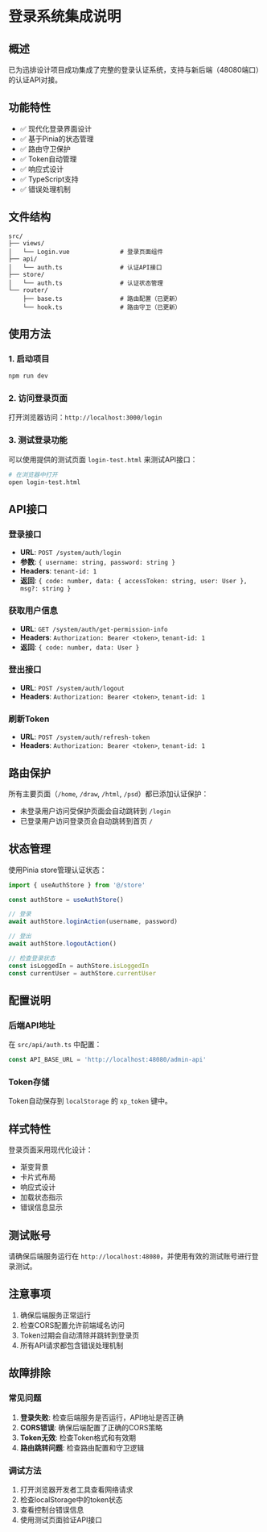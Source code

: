 # 登录系统集成说明

## 概述

已为迅排设计项目成功集成了完整的登录认证系统，支持与新后端（48080端口）的认证API对接。

## 功能特性

- ✅ 现代化登录界面设计
- ✅ 基于Pinia的状态管理
- ✅ 路由守卫保护
- ✅ Token自动管理
- ✅ 响应式设计
- ✅ TypeScript支持
- ✅ 错误处理机制

## 文件结构

```
src/
├── views/
│   └── Login.vue              # 登录页面组件
├── api/
│   └── auth.ts                # 认证API接口
├── store/
│   └── auth.ts                # 认证状态管理
└── router/
    ├── base.ts                # 路由配置（已更新）
    └── hook.ts                # 路由守卫（已更新）
```

## 使用方法

### 1. 启动项目

```bash
npm run dev
```

### 2. 访问登录页面

打开浏览器访问：`http://localhost:3000/login`

### 3. 测试登录功能

可以使用提供的测试页面 `login-test.html` 来测试API接口：

```bash
# 在浏览器中打开
open login-test.html
```

## API接口

### 登录接口
- **URL**: `POST /system/auth/login`
- **参数**: `{ username: string, password: string }`
- **Headers**: `tenant-id: 1`
- **返回**: `{ code: number, data: { accessToken: string, user: User }, msg?: string }`

### 获取用户信息
- **URL**: `GET /system/auth/get-permission-info`
- **Headers**: `Authorization: Bearer <token>`, `tenant-id: 1`
- **返回**: `{ code: number, data: User }`

### 登出接口
- **URL**: `POST /system/auth/logout`
- **Headers**: `Authorization: Bearer <token>`, `tenant-id: 1`

### 刷新Token
- **URL**: `POST /system/auth/refresh-token`
- **Headers**: `Authorization: Bearer <token>`, `tenant-id: 1`

## 路由保护

所有主要页面（`/home`, `/draw`, `/html`, `/psd`）都已添加认证保护：

- 未登录用户访问受保护页面会自动跳转到 `/login`
- 已登录用户访问登录页会自动跳转到首页 `/`

## 状态管理

使用Pinia store管理认证状态：

```typescript
import { useAuthStore } from '@/store'

const authStore = useAuthStore()

// 登录
await authStore.loginAction(username, password)

// 登出
await authStore.logoutAction()

// 检查登录状态
const isLoggedIn = authStore.isLoggedIn
const currentUser = authStore.currentUser
```

## 配置说明

### 后端API地址
在 `src/api/auth.ts` 中配置：
```typescript
const API_BASE_URL = 'http://localhost:48080/admin-api'
```

### Token存储
Token自动保存到 `localStorage` 的 `xp_token` 键中。

## 样式特性

登录页面采用现代化设计：
- 渐变背景
- 卡片式布局
- 响应式设计
- 加载状态指示
- 错误信息显示

## 测试账号

请确保后端服务运行在 `http://localhost:48080`，并使用有效的测试账号进行登录测试。

## 注意事项

1. 确保后端服务正常运行
2. 检查CORS配置允许前端域名访问
3. Token过期会自动清除并跳转到登录页
4. 所有API请求都包含错误处理机制

## 故障排除

### 常见问题

1. **登录失败**: 检查后端服务是否运行，API地址是否正确
2. **CORS错误**: 确保后端配置了正确的CORS策略
3. **Token无效**: 检查Token格式和有效期
4. **路由跳转问题**: 检查路由配置和守卫逻辑

### 调试方法

1. 打开浏览器开发者工具查看网络请求
2. 检查localStorage中的token状态
3. 查看控制台错误信息
4. 使用测试页面验证API接口
